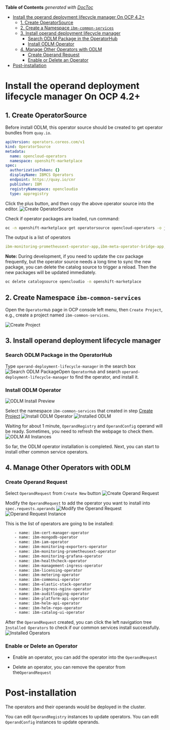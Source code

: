 <!-- START doctoc generated TOC please keep comment here to allow auto update -->
<!-- DON'T EDIT THIS SECTION, INSTEAD RE-RUN doctoc TO UPDATE -->
**Table of Contents**  *generated with [DocToc](https://github.com/thlorenz/doctoc)*

- [Install the operand deployment lifecycle manager On OCP 4.2+](#install-the-operand-deployment-lifecycle-manager-on-ocp-42)
  - [1. Create OperatorSource](#1-create-operatorsource)
  - [2. Create a Namespace `ibm-common-services`](#2-create-a-namespace-ibm-common-services)
  - [3. Install operand deployment lifecycle manager](#3-install-operand-deployment-lifecycle-manager)
    - [Search ODLM Package in the OperatorHub](#search-odlm-package-in-the-operatorhub)
    - [Install ODLM Operator](#install-odlm-operator)
  - [4. Manage Other Operators with ODLM](#4-manage-other-operators-with-odlm)
    - [Create Operand Request](#create-operand-request)
    - [Enable or Delete an Operator](#enable-or-delete-an-operator)
- [Post-installation](#post-installation)

<!-- END doctoc generated TOC please keep comment here to allow auto update -->

# Install the operand deployment lifecycle manager On OCP 4.2+

## 1. Create OperatorSource

Before install ODLM, this operator source should be created to get operator bundles from `quay.io`.

```yaml
apiVersion: operators.coreos.com/v1
kind: OperatorSource
metadata:
  name: opencloud-operators
  namespace: openshift-marketplace
spec:
  authorizationToken: {}
  displayName: IBMCS Operators
  endpoint: https://quay.io/cnr
  publisher: IBM
  registryNamespace: opencloudio
  type: appregistry
```

Click the plus button, and then copy the above operator source into the editor.
![Create OperatorSource](../images/create-operator-source.png)

Check if operator packages are loaded, run command:

```bash
oc -n openshift-marketplace get operatorsource opencloud-operators -o jsonpath="{.status.packages}"
```

The output is a list of operators

```yaml
ibm-monitoring-prometheusext-operator-app,ibm-meta-operator-bridge-app,cp4foobar-operator-app,ibm-cert-manager-operator-app,ibm-management-ingress-operator-app,ibm-mgmt-repo-operator-app,ibm-platform-api-operator-app,ibm-ingress-nginx-operator-app,ibm-commonui-operator-app-test,ibm-auditlogging-operator-app,ibm-commonui-operator-app,operand-deployment-lifecycle-manager-app,ibm-healthcheck-operator-app,ibm-monitoring-exporters-operator-app,ibm-iam-operator-app,ibm-mongodb-operator-app,ibm-monitoring-grafana-operator-app,ibm-metering-operator-app,ibm-helm-repo-operator-app,ibm-helm-api-operator-app,ibm-catalog-ui-operator-app,ibm-licensing-operator-app,ibm-elastic-stack-operator-app
```

**Note:** During development, if you need to update the csv package frequently, but the operator source needs a long time to sync the new package, you can delete the catalog source to trigger a reload. Then the new packages will be updated immediately.

```bash
oc delete catalogsource opencloudio -n openshift-marketplace
```

## 2. Create Namespace `ibm-common-services`

Open the `OperatorHub` page in OCP console left menu, then `Create Project`, e.g., create a project named `ibm-common-services`.

![Create Project](../images/create-project.png)

## 3. Install operand deployment lifecycle manager

### Search ODLM Package in the OperatorHub

Type `operand-deployment-lifecycle-manager` in the search box
![Search ODLM Package](../images/search-odlm.png)Open `OperatorHub` and search `operand-deployment-lifecycle-manager` to find the operator, and install it.

### Install ODLM Operator

![ODLM Install Preview](../images/search-install-odlm-preview.png)

Select the namespace `ibm-common-services` that created in step [Create Project](#create-project)
![Install ODLM Operator](../images/install-odlm.png)
![Installed ODLM](../images/install-odlm-success.png)

Waiting for about 1 minute, `OperandRegistry` and `OperandConfig` operand will be ready.
Sometimes, you need to refresh the webpage to check them.
![ODLM All Instances](../images/odlm-all-instances.png)

So far, the ODLM operator installation is completed. Next, you can start to install other common service operators.

## 4. Manage Other Operators with ODLM

### Create Operand Request

Select `OperandRequest` from `Create New` button
![Create Operand Request](../images/create-operand-request.png)

Modify the `OperandRequest` to add the operator you want to install into `spec.requests.operands`
![Modify the Operand Request](../images/operand-request-detail.png)
![Operand Request Instance](../images/operand-request-create-done.png)

This is the list of operators are going to be installed:

```bash
    - name: ibm-cert-manager-operator
    - name: ibm-mongodb-operator
    - name: ibm-iam-operator
    - name: ibm-monitoring-exporters-operator
    - name: ibm-monitoring-prometheusext-operator
    - name: ibm-monitoring-grafana-operator
    - name: ibm-healthcheck-operator
    - name: ibm-management-ingress-operator
    - name: ibm-licensing-operator
    - name: ibm-metering-operator
    - name: ibm-commonui-operator
    - name: ibm-elastic-stack-operator
    - name: ibm-ingress-nginx-operator
    - name: ibm-auditlogging-operator
    - name: ibm-platform-api-operator
    - name: ibm-helm-api-operator
    - name: ibm-helm-repo-operator
    - name: ibm-catalog-ui-operator
```

After the `OperandRequest` created, you can click the left navigation tree `Installed Operators` to check if our common services install successfully.
![Installed Operators](../images/operator-list.png)

### Enable or Delete an Operator

- Enable an operator, you can add the operator into the `OperandRequest`

- Delete an operator, you can remove the operator from the`OperandRequest`

# Post-installation

The operators and their operands would be deployed in the cluster.

You can edit `OperandRegistry` instances to update operators.
You can edit `OperandConfig` instances to update operands.
